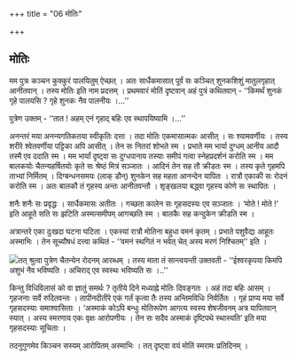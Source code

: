 +++
title = "06 मोतिः"

+++


## मोतिः

मम पुत्रः कञ्चन कुक्कुरं पालयितुम् ऐच्छत् । अतः सार्धैकमासात् पूर्वं सः कञ्चित् शुनकशिशुं मातुलगृहात् आनीतवान् । तस्य मोतिः इति नाम प्रदत्तम् । प्रथमवारं मोतिं दृष्टवान् अहं पुत्रं कथितवान् - ‘‘किमर्थं शुनकं गृहे पालयसि ? गृहे शुनकः नैव पालनीयः ।...’’

पुत्रेण उक्तम् - ‘‘तात ! अहम् एनं गृहाद् बहिः एव स्थापयिष्यामि ।...’’

अनन्तरं मया अनन्यगतिकतया स्वीकृतिः दत्ता । तदा मोतिः एकमासात्मकः आसीत् । सः श्यामवर्णीयः । तस्य शरीरे श्वेतवर्णीया पट्टिका अपि आसीत् । तेन सः नितरां शोभते स्म । प्रभाते मम भार्या दुग्धम् आनीय आदौ तस्मै एव ददाति स्म । मम भार्यां दृष्ट्वा सः दुग्धपानाय तस्याः समीपं गत्वा स्नेहप्रदर्शनं करोति स्म । मम बालकयोः चैतन्यहर्षितयोः कृते सः श्रेष्ठं मित्रं सञ्जातः । आदिनं तेन सह तौ क्रीडतः स्म । तस्य कृते गृहमपि ताभ्यां निर्मितम् । दिग्बन्धनसमयः (लाक् डौन्) शुनकेन सह महता आनन्देन यापितः । रात्रौ एकाकी सः रोदनं करोति स्म । अतः बालकौ तं गृहस्य अन्तः आनीतवन्तौ । शृङ्खलया बद्ध्वा गृहस्य कोणे सः स्थापितः ।

शनैः शनैः सः प्रवृद्धः । सार्धैकमासः अतीतः । गच्छता कालेन सः गृहसदस्यः एव सञ्जातः । ‘मोते ! मोते !’ इति आहूते सति सः झटिति अस्मत्समीपम् आगच्छति स्म । बालकैः सह कन्दुकेन क्रीडति स्म ।

अत्रान्तरे एका दुःखदा घटना घटिता । एकस्यां रात्रौ मोतिना बहुधा वमनं कृतम् । प्रभाते पशुवैद्यः आहूतः अस्माभिः । तेन सूच्यौषधं दत्त्वा कथितं - ‘‘वमनं स्थगितं न भवेत् चेत् अस्य मरणं निश्चितम्’’ इति ।

![](magazine_images/img-1658379977Smaram.jpg)तत् श्रुत्वा पुत्रेण चैतन्येन रोदनम् आरब्धम् । तस्य माता तं सान्त्वयन्ती उक्तवती - ‘‘ईश्वरकृपया किमपि अशुभं नैव भविष्यति । अचिराद् एव स्वस्थः भविष्यति सः ।..’’

किन्तु विधिविलासं को वा ज्ञातुं समर्थः ? तृतीये दिने मध्याह्ने मोतिः दिवङ्गतः । अहं तदा बहिः आसम् । गृहजनाः सर्वे रुदितवन्तः । तापीनदीतीरे एकं गर्तं कृत्वा तैः तस्य अन्तिमविधिः निर्वर्तितः । गृहं प्राप्य मया सर्वे गृहसदस्याः समाश्वासिताः । ‘अस्माकं कोऽपि बन्धुः मोतिरूपेण आगत्य स्वस्य शेषजीवनम् अत्र यापितवान् स्यात् । अस्य स्मरणाय एकः वृक्षः आरोपणीयः । तेन सः सदैव अस्माकं दृष्टिपथे स्थास्यति’ इति मया गृहसदस्याः सूचिताः ।

तदनुगुणमेव किञ्चन सस्यम् आरोपितम् अस्माभिः । तत् दृष्ट्वा वयं मोतिं स्मरामः प्रतिदिनम् ।


